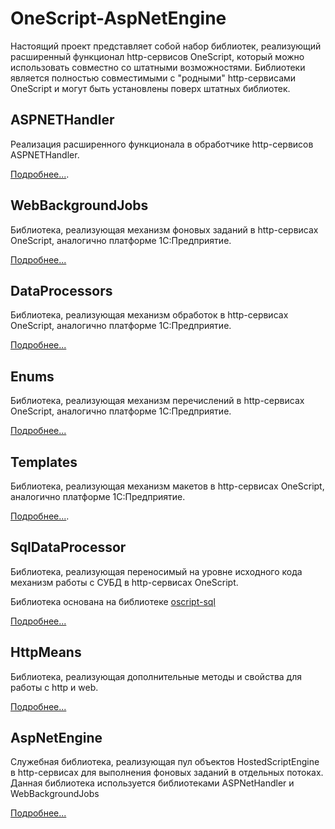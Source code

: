 ﻿# OneScript-AspNetEngine

Настоящий проект представляет собой набор библиотек, реализующий расширенный функционал http-сервисов OneScript, который можно использовать совместно со штатными возможностями.
Библиотеки является полностью совместимыми с "родными" http-сервисами OneScript и могут быть установлены поверх штатных библиотек.

## ASPNETHandler
Реализация расширенного функционала в обработчике http-сервисов ASPNETHandler. 

[Подробнее...](https://github.com/jdeshin/OneScript-AspNetEngine/blob/master/ASPNETHandler/README.MD).

## WebBackgroundJobs
Библиотека, реализующая механизм фоновых заданий в http-сервисах OneScript, аналогично платформе 1С:Предприятие.

[Подробнее...](https://github.com/jdeshin/OneScript-AspNetEngine/blob/master/WebBackgroundJobs/README.MD)

## DataProcessors
Библиотека, реализующая механизм обработок в http-сервисах OneScript, аналогично платформе 1С:Предприятие.

[Подробнее...](https://github.com/jdeshin/OneScript-AspNetEngine/blob/master/DataProcessors/README.MD)

## Enums
Библиотека, реализующая механизм перечислений в http-сервисах OneScript, аналогично платформе 1С:Предприятие.

[Подробнее...](https://github.com/jdeshin/OneScript-AspNetEngine/blob/master/Enums/README.MD)

## Templates
Библиотека, реализующая механизм макетов в http-сервисах OneScript, аналогично платформе 1С:Предприятие. 

[Подробнее...](https://github.com/jdeshin/OneScript-AspNetEngine/blob/master/Templates/README.MD).

## SqlDataProcessor
Библиотека, реализующая переносимый на уровне исходного кода механизм работы с СУБД в http-сервисах OneScript.

Библиотека основана на библиотеке [oscript-sql](https://github.com/jdeshin/OneScript-AspNetEngine/blob/master/DataProcessors/README.MD)  

[Подробнее...](https://github.com/jdeshin/OneScript-AspNetEngine/blob/master/SqlDataProcessor/README.MD)

## HttpMeans
Библиотека, реализующая дополнительные методы и свойства для работы с http и web.

[Подробнее...](https://github.com/jdeshin/OneScript-AspNetEngine/blob/master/HttpMeans/README.MD)

## AspNetEngine
Служебная библиотека, реализующая пул объектов HostedScriptEngine в http-сервисах для выполнения фоновых заданий в отдельных потоках.
Данная библиотека используется библиотеками ASPNetHandler и WebBackgroundJobs

[Подробнее...](https://github.com/jdeshin/OneScript-AspNetEngine/blob/master/AspNetEngine/README.MD)